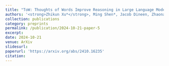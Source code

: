 ```yaml
---
title: "ToW: Thoughts of Words Improve Reasoning in Large Language Models"
authors: '<strong>Zhikun Xu*</strong>, Ming Shen*, Jacob Dineen, Zhaonan Li, Xiao Ye, Shijie Lu, Aswin RRV, Chitta Baral, Ben Zhou'
collection: publications
category: preprints
permalink: /publication/2024-10-21-paper-5
excerpt: 
date: 2024-10-21
venue: ArXiv
slidesurl: 
paperurl: 'https://arxiv.org/abs/2410.16235'
citation: 
---
```


